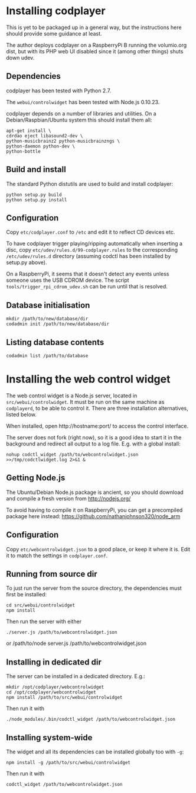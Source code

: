 Installing codplayer
====================

This is yet to be packaged up in a general way, but the instructions
here should provide some guidance at least.

The author deploys codplayer on a RaspberryPi B running the
volumio.org dist, but with its PHP web UI disabled since it (among
other things) shuts down udev.


Dependencies
------------

codplayer has been tested with Python 2.7.  

The `webui/controlwidget` has been tested with Node.js 0.10.23.

codplayer depends on a number of libraries and utilities.  On a
Debian/Raspbian/Ubuntu system this should install them all:

    apt-get install \
    cdrdao eject libasound2-dev \
    python-musicbrainz2 python-musicbrainzngs \
    python-daemon python-dev \
    python-bottle


Build and install
-----------------

The standard Python distutils are used to build and install codplayer:

    python setup.py build
    python setup.py install


Configuration
-------------

Copy `etc/codplayer.conf` to `/etc` and edit it to reflect CD devices
etc.

To have codplayer trigger playing/ripping automatically when inserting
a disc, copy `etc/udev/rules.d/99-codplayer.rules` to the
corresponding `/etc/udev/rules.d` directory (assuming codctl has been
installed by setup.py above).

On a RaspberryPi, it seems that it doesn't detect any events unless
someone uses the USB CDROM device.  The script
`tools/trigger_rpi_cdrom_udev.sh` can be run until that is resolved.


Database initialisation
-----------------------

    mkdir /path/to/new/database/dir
    codadmin init /path/to/new/database/dir


Listing database contents
-------------------------

    codadmin list /path/to/database


Installing the web control widget
=================================

The web control widget is a Node.js server, located in
`src/webui/controlwidget`.  It must be run on the same machine as
`codplayerd`, to be able to control it.  There are three installation
alternatives, listed below.

When installed, open http://hostname:port/ to access the control
interface.

The server does not fork (right now), so it is a good idea to start it
in the background and redirect all output to a log file.  E.g. with a
global install:

    nohup codctl_widget /path/to/webcontrolwidget.json >>/tmp/codctlwidget.log 2>&1 &


Getting Node.js
---------------

The Ubuntu/Debian Node.js package is ancient, so you should download
and compile a fresh version from http://nodejs.org/

To avoid having to compile it on RaspberryPi, you can get a
precompiled package here instead:
https://github.com/nathanjohnson320/node_arm


Configuration
-------------

Copy `etc/webcontrolwidget.json` to a good place, or keep it where it
is.  Edit it to match the settings in `codplayer.conf`.


Running from source dir
-----------------------

To just run the server from the source directory, the dependencies
must first be installed:

    cd src/webui/controlwidget
    npm install

Then run the server with either

    ./server.js /path/to/webcontrolwidget.json

or
    /path/to/node server.js /path/to/webcontrolwidget.json


Installing in dedicated dir
---------------------------

The server can be installed in a dedicated directory.  E.g.:

    mkdir /opt/codplayer/webcontrolwidget
    cd /opt/codplayer/webcontrolwidget
    npm install /path/to/src/webui/controlwidget

Then run it with

    ./node_modules/.bin/codctl_widget /path/to/webcontrolwidget.json


Installing system-wide
----------------------

The widget and all its dependencies can be installed globally too with
`-g`:

    npm install -g /path/to/src/webui/controlwidget

Then run it with

    codctl_widget /path/to/webcontrolwidget.json
